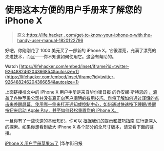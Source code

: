 # 使用这本方便的用户手册来了解您的 iPhone X

> 原文:[https://life hacker . com/get-to-know-your-iphone-x-with the-handy-user-manual-1820122796](https://lifehacker.com/get-to-know-your-iphone-x-with-this-handy-user-manual-1820122796)

好吧，你刚刚花了 1000 美元买了一部新的 iPhone X。它很漂亮，充满了漂亮的先进技术，而且——你不知道如何使用它。这会有帮助的。

Watch [https://lifehacker.com/embed/inset/iframe?id=twitter-926488246204366854&autosize=1](https://lifehacker.com/embed/inset/iframe?id=twitter-926488246204366854&autosize=1) 

上面链接推文中的 iPhone X 用户手册是来自华尔街日报 的乔安娜·斯特恩的 [，涵盖了各种苹果公司并没有真正向客户阐明的有用技巧。您将了解如何通过谨慎的点击来唤醒屏幕，使用哪一侧来打开通知或控制中心，如何通过快速按下睡眠/唤醒按钮来启动 Apple Pay，甚至如何轻松重置您的 iPhone X。](https://www.wsj.com/articles/iphone-x-review-yes-there-are-reasons-to-pay-apple-1-000-1509724800)

一旦你有了一些快速的基础知识，你可以 [根据我们的提示和技巧指南](https://lifehacker.com/iphone-x-tips-and-tricks-you-need-to-know-right-now-1820086402) 进行更深入的探索。如果你想看到放大 iPhone X 各个部分的全尺寸版本，请查看下面的链接。

[iPhone X 用户手册苹果忘了](https://www.wsj.com/articles/iphone-x-review-yes-there-are-reasons-to-pay-apple-1-000-1509724800) |华尔街日报